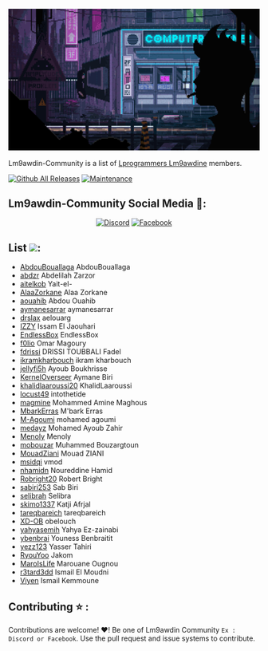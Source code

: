 <p align="center">
<img src="https://github.com/yezz123/yezz123/blob/master/img/img.gif">
</p>

Lm9awdin-Community is a list of [Lprogrammers Lm9awdine](https://github.com/LprogrammersLm9awdin) members.

[![Github All Releases](https://img.shields.io/badge/status-active-brightgreen)]()
[![Maintenance](https://img.shields.io/badge/Maintained%3F-yes-green.svg)](https://GitHub.com/Naereen/StrapDown.js/graphs/commit-activity)

## Lm9awdin-Community Social Media 🤯:

<p align="center">
    <a href="https://discord.gg/FBwVqq8fxK">
    <img alt="Discord" src="https://img.shields.io/badge/Discord%20-%237289DA.svg?&style=for-the-badge&logo=discord&logoColor=white"/></a>
    <a href="https://www.facebook.com/groups/l9wada">
    <img alt="Facebook" src="https://img.shields.io/badge/Facebook%20-%231877F2.svg?&style=for-the-badge&logo=Facebook&logoColor=white"/></a>
</p>

## List <img src="https://media.giphy.com/media/C4b6GwFKbYxK8/giphy.gif" width="30px">:

- [AbdouBouallaga](https://github.com/AbdouBouallaga) AbdouBouallaga
- [abdzr](https://github.com/abdzr) Abdelilah Zarzor
- [aitelkob](https://github.com/aitelkob) Yait-el-
- [AlaaZorkane](https://github.com/AlaaZorkane) Alaa Zorkane
- [aouahib](https://github.com/aouahib) Abdou Ouahib
- [aymanesarrar](https://github.com/aymanesarrar) aymanesarrar
- [drslax](https://github.com/drslax) aelouarg
- [IZZY](https://github.com/IssamElJaouhari) Issam El Jaouhari
- [EndlessBox](https://github.com/EndlessBox) EndlessBox
- [f0lio](https://github.com/f0lio) Omar Magoury
- [fdrissi](https://github.com/fdrissi) DRISSI TOUBBALI Fadel
- [ikramkharbouch](https://github.com/ikramkharbouch) ikram kharbouch
- [jellyfi5h](https://github.com/jellyfi5h) Ayoub Boukhrisse
- [KernelOverseer](https://github.com/KernelOverseer) Aymane Biri
- [khalidlaaroussi20](https://github.com/khalidlaaroussi20) KhalidLaaroussi
- [locust49](https://github.com/locust49) intothetide
- [magmine](https://github.com/magmine) Mohammed Amine Maghous
- [MbarkErras](https://github.com/MbarkErras) M'bark Erras
- [M-Agoumi](https://github.com/M-Agoumi) mohamed agoumi
- [medayz](https://github.com/medayz) Mohamed Ayoub Zahir
- [MenoIy](https://github.com/MenoIy) Menoly
- [mobouzar](https://github.com/mobouzar) Muhammed Bouzargtoun
- [MouadZiani](https://github.com/mouadziani) Mouad ZIANI
- [msidqi](https://github.com/msidqi) vmod
- [nhamidn](https://github.com/nhamidn) Noureddine Hamid
- [Robright20](https://github.com/Robright20) Robert Bright
- [sabiri253](https://github.com/sabiri253) Sab Biri
- [selibrah](https://github.com/selibrah) Selibra
- [skimo1337](https://github.com/skimo1337) Katji Afrjal
- [tareqbareich](https://github.com/tareqbareich) tareqbareich
- [XD-OB](https://github.com/XD-OB) obelouch
- [yahyasemih](https://github.com/yahyasemih) Yahya Ez-zainabi
- [ybenbrai](https://github.com/ybenbrai) Youness Benbraitit
- [yezz123](https://github.com/yezz123) Yasser Tahiri
- [RyouYoo](https://github.com/RyouYoo) Jakom
- [MaroIsLife](https://github.com/MaroIsLife) Marouane Ougnou
- [r3tard3dd](https://github.com/r3tard3dd) Ismail El Moudni
- [Viyen](https://github.com/IsmailKemmoune) Ismail Kemmoune

## Contributing ⭐ :
Contributions are welcome! ♥! Be one of Lm9awdin Community `Ex : Discord or Facebook`.
Use the pull request and issue systems to contribute.
